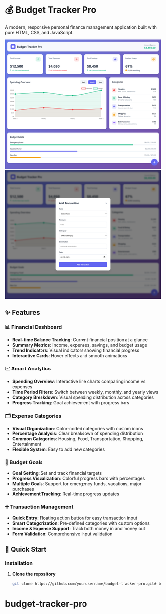 # 💰 Budget Tracker Pro

A modern, responsive personal finance management application built with pure HTML, CSS, and JavaScript.

![Budget Tracker Dashboard](assets/images/budget-dashboard-screenshot.png)
![Budget Categories](assets/images/budget-categories-screenshot.png)

## ✨ Features

### 📊 Financial Dashboard
- **Real-time Balance Tracking**: Current financial position at a glance
- **Summary Metrics**: Income, expenses, savings, and budget usage
- **Trend Indicators**: Visual indicators showing financial progress
- **Interactive Cards**: Hover effects and smooth animations

### 📈 Smart Analytics
- **Spending Overview**: Interactive line charts comparing income vs expenses
- **Time Period Filters**: Switch between weekly, monthly, and yearly views
- **Category Breakdown**: Visual spending distribution across categories
- **Progress Tracking**: Goal achievement with progress bars

### 🗂️ Expense Categories
- **Visual Organization**: Color-coded categories with custom icons
- **Percentage Analysis**: Clear breakdown of spending distribution
- **Common Categories**: Housing, Food, Transportation, Shopping, Entertainment
- **Flexible System**: Easy to add new categories

### 🎯 Budget Goals
- **Goal Setting**: Set and track financial targets
- **Progress Visualization**: Colorful progress bars with percentages
- **Multiple Goals**: Support for emergency funds, vacations, major purchases
- **Achievement Tracking**: Real-time progress updates

### ➕ Transaction Management
- **Quick Entry**: Floating action button for easy transaction input
- **Smart Categorization**: Pre-defined categories with custom options
- **Income & Expense Support**: Track both money in and money out
- **Form Validation**: Comprehensive input validation

## 🚀 Quick Start

### Installation
1. **Clone the repository**
   ```bash
   git clone https://github.com/yourusername/budget-tracker-pro.git# budget-tracker-pro
# budget-tracker-pro
